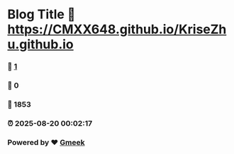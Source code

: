 # Blog Title :link: https://CMXX648.github.io/KriseZhu.github.io 
### :page_facing_up: [1](https://CMXX648.github.io/KriseZhu.github.io/tag.html) 
### :speech_balloon: 0 
### :hibiscus: 1853 
### :alarm_clock: 2025-08-20 00:02:17 
### Powered by :heart: [Gmeek](https://github.com/Meekdai/Gmeek)
